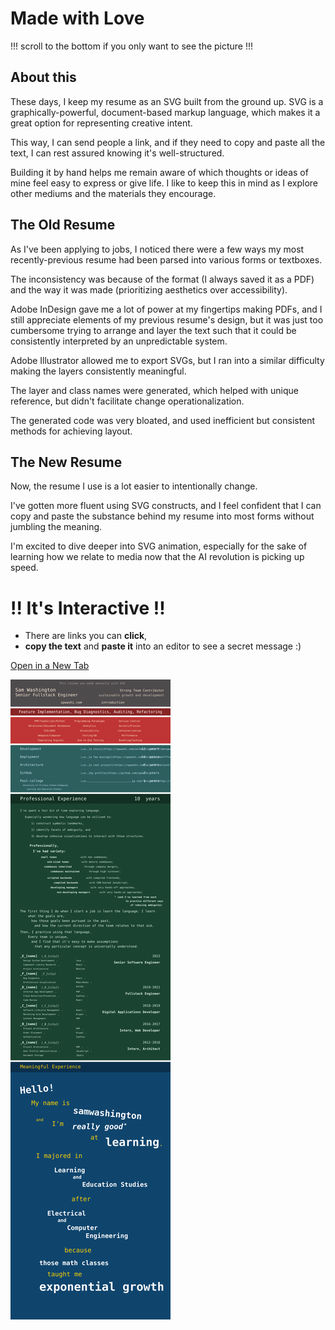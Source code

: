 # Made with Love

!!! scroll to the bottom if you only want to see the picture !!!

## About this

These days, I keep my resume as an SVG built from the ground up.
SVG is a graphically-powerful, document-based markup language,
which makes it a great option for representing creative intent.

This way, I can send people a link, and if they need to copy and paste all the text,
I can rest assured knowing it's well-structured.

Building it by hand helps me remain aware of which thoughts or ideas
of mine feel easy to express or give life. I like to keep this in mind
as I explore other mediums and the materials they encourage.

## The Old Resume

As I've been applying to jobs, 
I noticed there were a few ways my 
most recently-previous resume had been parsed 
into various forms or textboxes.

The inconsistency was because of the format (I always saved it as a PDF)
and the way it was made (prioritizing aesthetics over accessibility).

Adobe InDesign gave me a lot of power at my fingertips making PDFs,
and I still appreciate elements of my previous resume's design,
but it was just too cumbersome trying to arrange and layer the text
such that it could be consistently interpreted by an unpredictable system.

Adobe Illustrator allowed me to export SVGs,
but I ran into a similar difficulty making the layers 
consistently meaningful. 

The layer and class names were 
generated, which helped with unique reference, but didn't facilitate 
change operationalization. 

The generated code was very bloated,
and used inefficient but consistent methods for achieving layout.

## The New Resume

Now, the resume I use is a lot easier to intentionally change.

I've gotten more fluent using SVG constructs, and I feel confident that I can copy and 
paste the substance behind my resume into most forms without jumbling the meaning.

I'm excited to dive deeper into SVG animation, especially for the sake of 
learning how we relate to media now that the AI revolution 
is picking up speed.

# !! It's Interactive !!

- There are links you can **click**, 
- **copy the text** and **paste it** into an editor to see a secret message :)

[Open in a New Tab](https://github.com/spwashi/resume/blob/main/resume.svg?raw=true)

![My resume](https://github.com/spwashi/resume/blob/main/resume.svg?raw=true)

